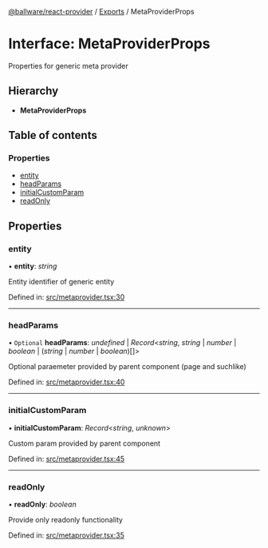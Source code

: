 [@ballware/react-provider](../README.md) / [Exports](../modules.md) / MetaProviderProps

# Interface: MetaProviderProps

Properties for generic meta provider

## Hierarchy

* **MetaProviderProps**

## Table of contents

### Properties

- [entity](metaproviderprops.md#entity)
- [headParams](metaproviderprops.md#headparams)
- [initialCustomParam](metaproviderprops.md#initialcustomparam)
- [readOnly](metaproviderprops.md#readonly)

## Properties

### entity

• **entity**: *string*

Entity identifier of generic entity

Defined in: [src/metaprovider.tsx:30](https://github.com/frankball/ballware-react-provider/blob/c56fb57/src/metaprovider.tsx#L30)

___

### headParams

• `Optional` **headParams**: *undefined* \| *Record*<*string*, *string* \| *number* \| *boolean* \| (*string* \| *number* \| *boolean*)[]\>

Optional paraemeter provided by parent component (page and suchlike)

Defined in: [src/metaprovider.tsx:40](https://github.com/frankball/ballware-react-provider/blob/c56fb57/src/metaprovider.tsx#L40)

___

### initialCustomParam

• **initialCustomParam**: *Record*<*string*, *unknown*\>

Custom param provided by parent component

Defined in: [src/metaprovider.tsx:45](https://github.com/frankball/ballware-react-provider/blob/c56fb57/src/metaprovider.tsx#L45)

___

### readOnly

• **readOnly**: *boolean*

Provide only readonly functionality

Defined in: [src/metaprovider.tsx:35](https://github.com/frankball/ballware-react-provider/blob/c56fb57/src/metaprovider.tsx#L35)
